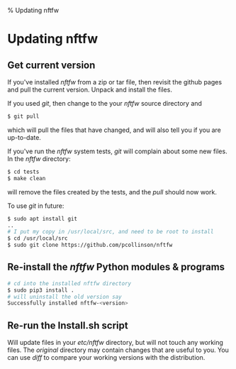 % Updating nftfw
# Updating nftfw

## Get current version

If you've installed _nftfw_ from a zip or tar file, then revisit the github pages and pull the current version. Unpack and install the files.

If you used _git_, then change to the your _nftfw_ source directory and

``` sh
$ git pull
```
which will pull the files that have changed, and will also tell you if you are up-to-date.

If you've run the _nftfw_ system tests, _git_ will complain about some new files. In the _nftfw_ directory:

``` sh
$ cd tests
$ make clean
```
will remove the files created by the tests, and the _pull_ should now work.

To use _git_ in future:

``` sh
$ sudo apt install git
..
# I put my copy in /usr/local/src, and need to be root to install
$ cd /usr/local/src
$ sudo git clone https://github.com/pcollinson/nftfw
```

## Re-install the _nftfw_ Python modules & programs

``` sh
# cd into the installed nftfw directory
$ sudo pip3 install .
# will uninstall the old version say
Successfully installed nftfw-<version>
```

## Re-run the Install.sh script

Will update files in your _etc/nftfw_ directory, but will not touch any working files. The _original_ directory may contain changes that are useful to you. You can use _diff_ to compare your working versions with the distribution.
